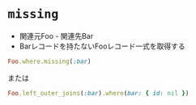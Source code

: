 # `missing`
- 関連元Foo - 関連先Bar
- Barレコードを持たないFooレコード一式を取得する

```ruby
Foo.where.missing(:bar)
```

または

```ruby
Foo.left_outer_joins(:bar).where(bar: { id: nil })
```
